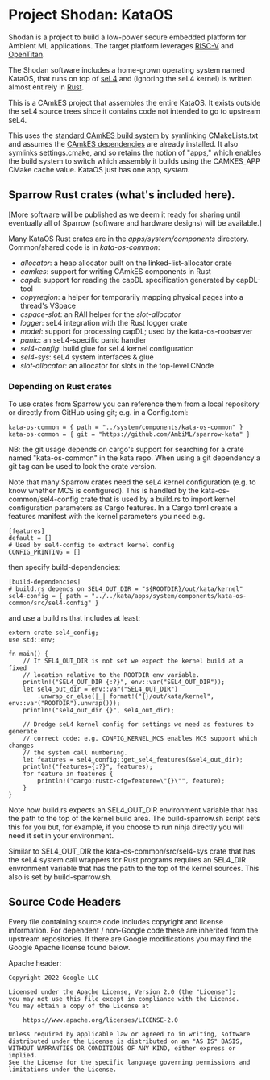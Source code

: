 # Project Shodan: KataOS

Shodan is a project to build a low-power secure embedded platform
for Ambient ML applications. The target platform leverages
[RISC-V](https://riscv.org/) and [OpenTitan](https://opentitan.org/).

The Shodan
software includes a home-grown operating system named KataOS, that runs
on top of [seL4](https://github.com/seL4) and (ignoring the seL4 kernel)
is written almost entirely in [Rust](https://www.rust-lang.org/).

This is a CAmkES project that assembles the entire KataOS. It exists outside
the seL4 source trees since it contains code not intended to go to upstream
seL4.

This uses the [standard CAmkES build system](https://docs.sel4.systems/projects/camkes/manual.html#running-a-simple-example)
by symlinking CMakeLists.txt and assumes
the [CAmkES dependencies](https://docs.sel4.systems/projects/buildsystem/host-dependencies.html#camkes-build-dependencies)
are already installed.
It also symlinks settings.cmake, and so retains
the notion of "apps," which enables the build system to switch which assembly
it builds using the CAMKES\_APP CMake cache value. KataOS just has one app,
*system*.

## Sparrow Rust crates (what's included here).

[More software will be published as we deem it ready for sharing until eventually
all of Sparrow (software and hardware designs) will be available.]

Many KataOS Rust crates are in the *apps/system/components* directory.
Common/shared code is in *kata-os-common*:

- *allocator*: a heap allocator built on the linked-list-allocator crate
- *camkes*: support for writing CAmkES components in Rust
- *capdl*: support for reading the capDL specification generated by capDL-tool
- *copyregion*: a helper for temporarily mapping physical pages into a thread's VSpace
- *cspace-slot*: an RAII helper for the *slot-allocator*
- *logger*: seL4 integration with the Rust logger crate
- *model*: support for processing capDL; used by the kata-os-rootserver
- *panic*: an seL4-specific panic handler
- *sel4-config*: build glue for seL4 kernel configuration
- *sel4-sys*: seL4 system interfaces & glue
- *slot-allocator*: an allocator for slots in the top-level CNode

### Depending on Rust crates

To use crates from Sparrow you can reference them from a local repository or
directly from GitHub using git; e.g. in a Config.toml:
```
kata-os-common = { path = "../system/components/kata-os-common" }
kata-os-common = { git = "https://github.com/AmbiML/sparrow-kata" }
```
NB: the git usage depends on cargo's support for searching for a crate
named "kata-os-common" in the kata repo.
When using a git dependency a git tag can be used to lock the crate version.

Note that many Sparrow crates need the seL4 kernel configuration
(e.g. to know whether MCS is configured). This is handled by the
kata-os-common/sel4-config crate that is used by a build.rs to import
kernel configuration parameters as Cargo features. In a Cargo.toml create
a features manifest with the kernel parameters you need e.g.

```
[features]
default = []
# Used by sel4-config to extract kernel config
CONFIG_PRINTING = []
```

then specify build-dependencies:

```
[build-dependencies]
# build.rs depends on SEL4_OUT_DIR = "${ROOTDIR}/out/kata/kernel"
sel4-config = { path = "../../kata/apps/system/components/kata-os-common/src/sel4-config" }
```

and use a build.rs that includes at least:

```
extern crate sel4_config;
use std::env;

fn main() {
    // If SEL4_OUT_DIR is not set we expect the kernel build at a fixed
    // location relative to the ROOTDIR env variable.
    println!("SEL4_OUT_DIR {:?}", env::var("SEL4_OUT_DIR"));
    let sel4_out_dir = env::var("SEL4_OUT_DIR")
        .unwrap_or_else(|_| format!("{}/out/kata/kernel", env::var("ROOTDIR").unwrap()));
    println!("sel4_out_dir {}", sel4_out_dir);

    // Dredge seL4 kernel config for settings we need as features to generate
    // correct code: e.g. CONFIG_KERNEL_MCS enables MCS support which changes
    // the system call numbering.
    let features = sel4_config::get_sel4_features(&sel4_out_dir);
    println!("features={:?}", features);
    for feature in features {
        println!("cargo:rustc-cfg=feature=\"{}\"", feature);
    }
}
```

Note how build.rs expects an SEL4_OUT_DIR environment variable that has the path to
the top of the kernel build area. The build-sparrow.sh script sets this for you but, for
example, if you choose to run ninja directly you will need it set in your environment.

Similar to SEL4_OUT_DIR the kata-os-common/src/sel4-sys crate that has the seL4 system
call wrappers for Rust programs requires an SEL4_DIR envronment variable that has the
path to the top of the kernel sources. This also is set by build-sparrow.sh.

## Source Code Headers

Every file containing source code includes copyright and license
information. For dependent / non-Google code these are inherited from
the upstream repositories. If there are Google modifications you may find
the Google Apache license found below.

Apache header:

    Copyright 2022 Google LLC

    Licensed under the Apache License, Version 2.0 (the "License");
    you may not use this file except in compliance with the License.
    You may obtain a copy of the License at

        https://www.apache.org/licenses/LICENSE-2.0

    Unless required by applicable law or agreed to in writing, software
    distributed under the License is distributed on an "AS IS" BASIS,
    WITHOUT WARRANTIES OR CONDITIONS OF ANY KIND, either express or implied.
    See the License for the specific language governing permissions and
    limitations under the License.
